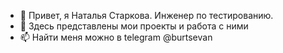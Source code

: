 - 👋 Привет, я Наталья Старкова. Инженер по тестированию.
- 👀 Здесь представлены мои проекты и работа с ними
- 📫 Найти меня можно в telegram @burtsevan
